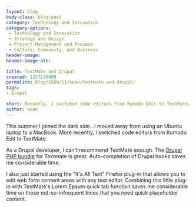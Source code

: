 ```yaml
---
layout: blog
body-class: blog-post
category: Technology and Innovation
category-options:
 - Technology and Innovation
 - Strategy and Design
 - Project Management and Process
 - Culture, Community, and Business
header-image:
header-image-alt:

title: TextMate and Drupal
created: 1257278400
permalink: blog/2009/11/sean/textmate-and-drupal/
tags:
- Drupal

short: Recently, I switched code editors from Komodo Edit to TextMate.
author: sean
---
```

<p>This summer I joined the dark side...I moved away from using an Ubuntu laptop to a MacBook. More recently, I switched code editors from Komodo Edit to TextMate.</p>
<p>As a Drupal developer, I can't recommend TextMate enough. The <a href="http://drupal.org/project/textmate" target="_blank">Drupal PHP bundle</a> for Textmate is great. Auto-completion of Drupal hooks saves me considerable time.</p>

<p>I also just started using the "It's All Text" Firefox plug-in that allows you to edit web form content areas with any text editor. Combining this little plug-in with TextMate's Lorem Epsum quick tab function saves me considerable time on those not-so-infrequent times that you need quick placeholder content.</p>
